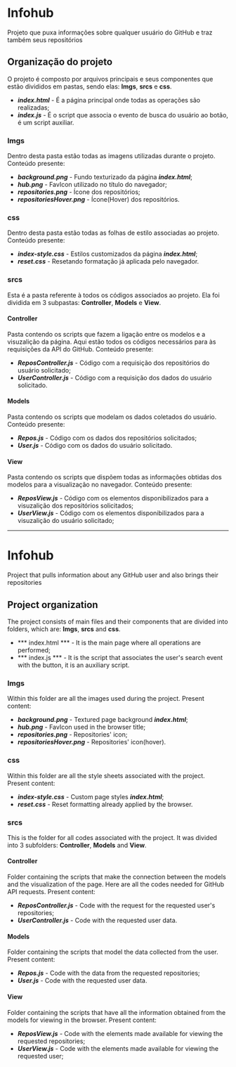 # Infohub
Projeto que puxa informações sobre qualquer usuário do GitHub e traz também seus repositórios

## Organização do projeto

O projeto é composto por arquivos principais e seus componentes que estão divididos em pastas, sendo elas: **Imgs**, **srcs** e **css**.

- ***index.html*** - É a página principal onde todas as operações são realizadas;
- ***index.js*** - É o script que associa o evento de busca do usuário ao botão, é um script auxiliar.

### Imgs

Dentro desta pasta estão todas as imagens utilizadas durante o projeto.
Conteúdo presente:

- ***background.png*** - Fundo texturizado da página ***index.html***;
- ***hub.png*** - FavIcon utilizado no título do navegador;
- ***repositories.png*** - Ícone dos repositórios;
- ***repositoriesHover.png*** - Ícone(Hover) dos repositórios.

### css

Dentro desta pasta estão todas as folhas de estilo associadas ao projeto.
Conteúdo presente:

- ***index-style.css*** - Estilos customizados da página ***index.html***;
- ***reset.css*** - Resetando formatação já aplicada pelo navegador.


### srcs

Esta é a pasta referente à todos os códigos associados ao projeto. Ela foi dividida em 3 subpastas: **Controller**, **Models** e **View**.

#### Controller

Pasta contendo os scripts que fazem a ligação entre os modelos e a visuzalição da página. Aqui estão todos os códigos necessários para às requisições da API do GitHub.
Conteúdo presente:

- ***ReposController.js*** - Código com a requisição dos repositórios do usuário solicitado;
- ***UserController.js*** - Código com a requisição dos dados do usuário solicitado.

#### Models

Pasta contendo os scripts que modelam os dados coletados do usuário.
Conteúdo presente:

- ***Repos.js*** - Código com os dados dos repositórios solicitados;
- ***User.js*** - Código com os dados do usuário solicitado.

#### View

Pasta contendo os scripts que dispõem todas as informações obtidas dos modelos para a visualização no navegador.
Conteúdo presente:

- ***ReposView.js*** - Código com os elementos disponibilizados para a visuzalição dos repositórios solicitados;
- ***UserView.js*** - Código com os elementos disponibilizados para a visuzalição do usuário solicitado;




________________________________________________________________________________________________________________________________________



# Infohub
Project that pulls information about any GitHub user and also brings their repositories

## Project organization

The project consists of main files and their components that are divided into folders, which are: **Imgs**, **srcs** and **css**.

- *** index.html *** - It is the main page where all operations are performed;
- *** index.js *** - It is the script that associates the user's search event with the button, it is an auxiliary script.

### Imgs

Within this folder are all the images used during the project.
Present content:

- ***background.png*** - Textured page background ***index.html***;
- ***hub.png*** - FavIcon used in the browser title;
- ***repositories.png*** - Repositories' icon;
- ***repositoriesHover.png*** - Repositories' icon(hover).

### css

Within this folder are all the style sheets associated with the project.
Present content:

- ***index-style.css*** - Custom page styles ***index.html***;
- ***reset.css*** - Reset formatting already applied by the browser.


### srcs

This is the folder for all codes associated with the project. It was divided into 3 subfolders: **Controller**, **Models** and **View**.

#### Controller

Folder containing the scripts that make the connection between the models and the visualization of the page. Here are all the codes needed for GitHub API requests.
Present content:

- ***ReposController.js*** - Code with the request for the requested user's repositories;
- ***UserController.js*** - Code with the requested user data.

#### Models

Folder containing the scripts that model the data collected from the user.
Present content:

- ***Repos.js*** - Code with the data from the requested repositories;
- ***User.js*** - Code with the requested user data.

#### View

Folder containing the scripts that have all the information obtained from the models for viewing in the browser.
Present content:

- ***ReposView.js*** - Code with the elements made available for viewing the requested repositories;
- ***UserView.js*** - Code with the elements made available for viewing the requested user;

